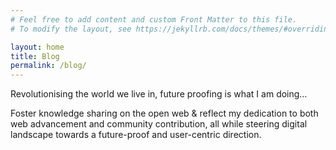 ```yaml
---
# Feel free to add content and custom Front Matter to this file.
# To modify the layout, see https://jekyllrb.com/docs/themes/#overriding-theme-defaults

layout: home
title: Blog
permalink: /blog/
---
```


Revolutionising the world we live in, future proofing is what I am doing…

Foster knowledge sharing on the open web & reflect my dedication to both web advancement and community contribution, all while steering digital landscape towards a future-proof and user-centric direction.
